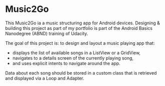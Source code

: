 # Music2Go

This Music2Go ia a music structuring app for Android devices. 
Designing & building this project as part of my portfolio is part of the Android Basics Nanodegree (ABND) training of Udacity.

The goal of this project is: 
  to design and layout a music playing app that: 
  - displays the list of available songs in a ListView or a GridView, 
  - navigates to a details screen of the currently playing song, 
  - and uses explicit intents to navigate around the app.

Data about each song should be stored in a custom class that is retrieved and displayed via a Loop and Adapter. 
